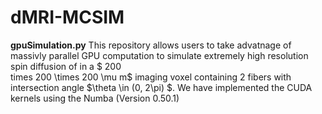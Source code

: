 # dMRI-MCSIM

__gpuSimulation.py__
This repository allows users to take advatnage of massivly parallel GPU computation to simulate extremely high resolution spin diffusion of in a $ 200 \
times 200 \times 200 \mu m$ imaging voxel containing 2 fibers with intersection angle $\theta \in (0, 2\pi) $. We have implemented the CUDA kernels using the Numba (Version 0.50.1)
